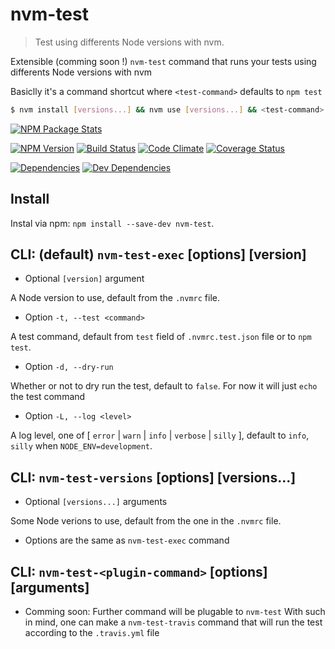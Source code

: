 # nvm-test
> Test using differents Node versions with nvm.

Extensible (comming soon !) `nvm-test` command that runs your tests using
differents Node versions with nvm

Basiclly it's a command shortcut where `<test-command>` defaults to `npm test`
```sh
$ nvm install [versions...] && nvm use [versions...] && <test-command>
```

[npm-url]: https://www.npmjs.org/package/nvm-test
[npm-image]: https://nodei.co/npm/nvm-test.svg?downloads=true&stars=true
[npm-version-image]: https://img.shields.io/npm/v/nvm-test.svg?style=flat-square
[build-url]: https://travis-ci.org/sylvaindethier/nvm-test
[build-image]: https://img.shields.io/travis/sylvaindethier/nvm-test/master.svg?style=flat-square
[codeclimate-url]: https://codeclimate.com/github/sylvaindethier/nvm-test
[codeclimate-image]: https://img.shields.io/codeclimate/github/sylvaindethier/nvm-test.svg?style=flat-square
[coverage-url]: https://codeclimate.com/github/sylvaindethier/nvm-test/coverage
[coverage-image]: https://img.shields.io/codeclimate/coverage/github/sylvaindethier/nvm-test.svg?style=flat-square
[deps-url]: https://david-dm.org/sylvaindethier/nvm-test#info=dependencies
[deps-image]: https://img.shields.io/david/sylvaindethier/nvm-test.svg?style=flat-square
[devDeps-image]: https://img.shields.io/david/dev/sylvaindethier/nvm-test.svg?style=flat-square
[devDeps-url]: https://david-dm.org/sylvaindethier/nvm-test#info=devDependencies


[![NPM Package Stats][npm-image]][npm-url]

[![NPM Version][npm-version-image]][npm-url]
[![Build Status][build-image]][build-url]
[![Code Climate][codeclimate-image]][codeclimate-url]
[![Coverage Status][coverage-image]][coverage-url]

[![Dependencies][deps-image]][deps-url]
[![Dev Dependencies][devDeps-image]][devDeps-url]



## Install
Instal via npm: `npm install --save-dev nvm-test`.

## CLI: (default) `nvm-test-exec` [options] [version]
  * Optional `[version]` argument

A Node version to use, default from the `.nvmrc` file.

  * Option `-t, --test <command>`

A test command, default from `test` field of `.nvmrc.test.json` file
or to `npm test`.

  * Option `-d, --dry-run`

Whether or not to dry run the test, default to `false`. For now it will
just `echo` the test command

  * Option `-L, --log <level>`

A log level, one of [ `error` | `warn` | `info` | `verbose` | `silly` ],
default to `info`, `silly` when `NODE_ENV=development`.

## CLI: `nvm-test-versions` [options] [versions...]
  * Optional `[versions...]` arguments

Some Node verions to use, default from the one in the `.nvmrc` file.

  * Options are the same as `nvm-test-exec` command

## CLI: `nvm-test-<plugin-command>` [options] [arguments]
  * Comming soon: Further command will be plugable to `nvm-test`
With such in mind, one can make a `nvm-test-travis` command that will run the
test according to the `.travis.yml` file
